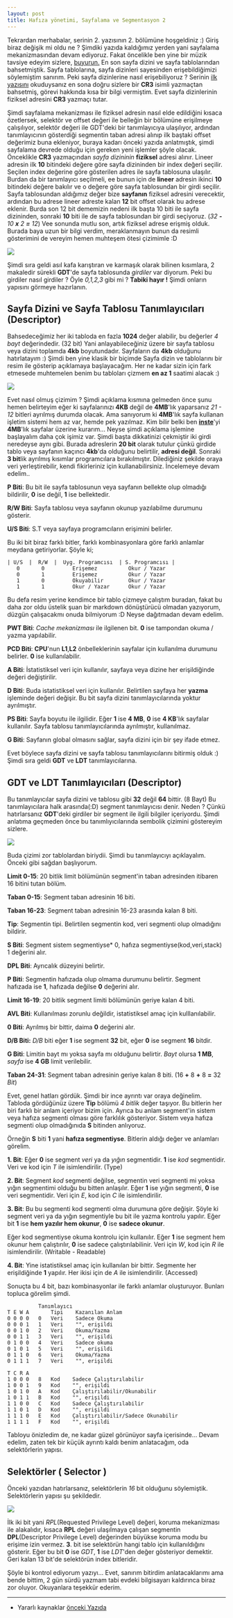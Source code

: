```yaml
---
layout: post
title: Hafıza yönetimi, Sayfalama ve Segmentasyon 2
---
```


Tekrardan merhabalar, serinin 2. yazısının 2. bölümüne hoşgeldiniz :) Giriş biraz değişik mi oldu ne ? Şimdiki yazıda kaldığımız yerden yani sayfalama mekanizmasından devam ediyoruz. Fakat öncelikle ben yine bir müzik tavsiye edeyim sizlere, [buyurun.](http://www.youtube.com/watch?v=cTjF2_-bneM) En son sayfa dizini ve sayfa tablolarından bahsetmiştik. Sayfa tablolarına, sayfa dizinleri sayesinden erişebildiğimizi söylemiştim sanırım. Peki sayfa dizinlerine nasıl erişebiliyoruz ? Serinin [ilk yazısını](/posts/korumali-mod-ve-i386-mimarisi/) okuduysanız en sona doğru sizlere bir **CR3** isimli yazmaçtan bahsetmiş, görevi hakkında kısa bir bilgi vermiştim. Evet sayfa dizinlerinin fiziksel adresini **CR3** yazmaçı tutar. 

Şimdi sayfalama mekanizması ile fiziksel adresin nasıl elde edildiğini kısaca özetlersek, selektör ve offset değeri ile belleğin bir bölümüne erişilmeye çalışılıyor, selektör değeri ile GDT'deki bir tanımlayıcıya ulaşılıyor, ardından tanımlayıcının gösterdiği segmentin taban adresi alınıp ilk baştaki offset değerimiz buna ekleniyor, buraya kadarı önceki yazıda anlatmıştık, şimdi sayfalama devrede olduğu için gereken yeni işlemler şöyle olacak. Önceklikle **CR3** yazmaçından *sayfa dizininin* **fiziksel** adresi alınır. Lineer adresin ilk **10** bitindeki değere göre sayfa dizininden bir index değeri seçilir. Seçilen index değerine göre gösterilen adres ile sayfa tablosuna ulaşılır. Burdan da bir tanımlayıcı seçilmeli, ee bunun için de **lineer** adresin ikinci **10** bitindeki değere bakılır ve o değere göre sayfa tablosundan bir girdi seçilir. Sayfa tablosundan aldığımız değer bize **sayfanın** fiziksel adresini verecektir, ardından bu adrese lineer adreste kalan **12** bit offset olarak bu adrese eklenir. Burda son 12 bit dememizin nedeni ilk başta 10 biti ile sayfa dizininden, sonraki **10** biti ile de sayfa tablosundan bir girdi seçiyoruz. (*32 **-** 10 **x** 2 **=** 12*) Vee sonunda mutlu son, artık fiziksel adrese erişmiş olduk. Burada baya uzun bir bilgi verdim, meraklanmayın bunun da resimli gösterimini de vereyim hemen muhteşem ötesi çizimimle :D

![](/files/belleksayfalama.png)

Şimdi sıra geldi asıl kafa karıştıran ve karmaşık olarak bilinen kısımlara, 2 makaledir sürekli **GDT**'de sayfa tablosunda *girdiler* var diyorum. Peki bu girdiler nasıl girdiler ? Öyle *0,1,2,3* gibi mi ? **Tabiki hayır !** Şimdi onların yapısını görmeye hazırlanın. 

## Sayfa Dizini ve Sayfa Tablosu Tanımlayıcıları (Descriptor)
Bahsedeceğimiz her iki tabloda en fazla **1024** değer alabilir, bu değerler *4 bayt* değerindedir. (32 bit) Yani anlayabileceğiniz üzere bir sayfa tablosu veya dizini toplamda **4kb** boyutundadır. Sayfaların da **4kb** olduğunu hatırlatayım :) Şimdi ben yine klasik bir biçimde Sayfa dizin ve tablolarını bir resim ile gösterip açıklamaya başlayacağım. Her ne kadar sizin için fark etmesede muhtemelen benim bu tabloları çizmem **en az 1** saatimi alacak :)

![](/files/dizintablogirdisi.png)

Evet nasıl olmuş çizimim ? Şimdi açıklama kısmına gelmeden önce şunu hemen belirteyim eğer ki sayfalarınızı **4KB** değil de **4MB**'lık yaparsanız *21 - 12* bitleri ayrılmış durumda olacak. Ama sanıyorum ki **4MB**'lık sayfa kullanan işletim sistemi hem az var, hemde pek yazılmaz. Kim bilir belki ben [**inste**](https://github.com/bekirkarul/inste/blob/master/READMETR.md)'yi **4MB**'lık sayfalar üzerine kurarım... Neyse şimdi açıklama işlemine başlayalım daha çok işimiz var. Şimdi başta dikkatinizi çekmiştir iki girdi neredeyse aynı gibi. Burada adreslerin **20 bit** olarak tutulur çünkü girdide tablo veya sayfanın kaçıncı **4kb**'da olduğunu belirtilir, **adresi değil**. Sonraki **3 bit**lik ayrılmış kısımlar programcılara bırakılmıştır. Dilediğiniz şekilde oraya veri yerleştirebilir, kendi fikirleriniz için kullanabilirsiniz. İncelemeye devam edelim..

**P Biti**: Bu bit ile sayfa tablosunun veya sayfanın bellekte olup olmadığı bildirilir, **0** ise değil, **1** ise bellektedir.

**R/W Biti**: Sayfa tablosu veya sayfanın okunup yazılabilme durumunu gösterir.

**U/S Biti**: S.T veya sayfaya programcıların erişimini belirler.

Bu iki bit biraz farklı bitler, farklı kombinasyonlara göre farklı anlamlar meydana getiriyorlar. Şöyle ki;

    | U/S  |  R/W  |  Uyg. Programcısı  | S. Programcısı |
	   0       0         Erişemez          Okur / Yazar
	   0       1         Erişemez          Okur / Yazar
	   1       0         Okuyabilir        Okur / Yazar
	   1       1         Okur / Yazar      Okur / Yazar

Bu defa resim yerine kendimce bir tablo çizmeye çalıştım buradan, fakat bu daha zor oldu üstelik şuan bir markdown dönüştürücü olmadan yazıyorum, düzgün çalışacakmı onuda bilmiyorum :D Neyse dağıtmadan devam edelim.

**PWT Biti**: *Cache mekanizması* ile ilgilenen bit. **0** ise tampondan okuma / yazma yapılabilir.

**PCD Biti**: **CPU**'nun **L1**,**L2** önbelleklerinin sayfalar için kullanılma durumunu belirler. **0** ise kullanılabilir.

**A Biti**: İstatistiksel veri için kullanılır, sayfaya veya dizine her erişildiğinde değeri değiştirilir.

**D Biti**: Buda istatistiksel veri için kullanılır. Belirtilen sayfaya her **yazma** işleminde değeri değişir. Bu bit sayfa dizini tanımlayıcılarında yoktur ayrılmıştır.

**PS Biti**: Sayfa boyutu ile ilgilidir. Eğer **1** ise **4 MB**, **0** ise **4 KB**'lık sayfalar kullanılır. Sayfa tablosu tanımlayıcılarında ayrılmıştır, kullanılmaz.

**G Biti**: Sayfanın global olmasını sağlar, sayfa dizini için bir şey ifade etmez.

Evet böylece sayfa dizini ve sayfa tablosu tanımlayıcılarını bitirmiş olduk :) Şimdi sıra geldi **GDT** ve **LDT** tanımlayıcılarına.

## GDT ve LDT Tanımlayıcıları (Descriptor)
Bu tanımlayıcılar sayfa dizini ve tablosu gibi **32** değil **64** bittir. (8 Bayt) Bu tanımlayıcılara halk arasında(:D) segment tanımlayıcısı denir. Neden ? Çünkü hatırlarsanız **GDT**'deki girdiler bir segment ile ilgili bilgiler içeriyordu. Şimdi anlatıma geçmeden önce bu tanımlıyıcılarında sembolik çizimini göstereyim sizlere.

![](/files/segmenttanimla.png)

Buda çizimi zor tablolardan biriydii. Şimdi bu tanımlayıcıyı açıklayalım. Önceki gibi sağdan başlıyorum.

**Limit 0-15**: 20 bitlik limit bölümünün segment'in taban adresinden itibaren 16 bitini tutan bölüm.

**Taban 0-15**: Segment taban adresinin 16 biti.

**Taban 16-23**: Segment taban adresinin 16-23 arasında kalan 8 biti.

**Tip**: Segmentin tipi. Belirtilen segmentin kod, veri segmenti olup olmadığını bildirir.

**S Biti**: Segment sistem segmentiyse* 0, hafıza segmentiyse(kod,veri,stack) 1 değerini alır.

**DPL Biti**: Ayrıcalık düzeyini belirtir.

**P Biti**: Segmentin hafızada olup olmama durumunu belirtir. Segment hafızada ise **1**, hafızada değilse **0** değerini alır.

**Limit 16-19**: 20 bitlik segment limiti bölümünün geriye kalan 4 biti.

**AVL Biti**: Kullanılması zorunlu değildir, istatistiksel amaç için kulllanılabilir.

**0 Biti**: Ayrılmış bir bittir, daima **0** değerini alır.

**D/B Biti:** *D/B* biti eğer **1** ise segment **32** bit, eğer **0** ise segment **16** bitdir.

**G Biti**: Limitin bayt mı yoksa sayfa mı olduğunu belirtir. *Bayt* olursa **1 MB**, *sayfa* ise **4 GB** limit verilebilir.

**Taban 24-31**: Segment taban adresinin geriye kalan 8 biti. (16 **+** 8 **+** 8 **=** 32 *Bit*)

Evet, genel hatları gördük. Şimdi bir ince ayrıntı var oraya değinelim. Tabloda gördüğünüz üzere **Tip** bölümü *4 bitlik* değer taşıyor. Bu bitlerin her biri farklı bir anlam içeriyor bizim için. Ayrıca bu anlam segment'in sistem veya hafıza segmenti olması göre farklılık gösteriyor. Sistem veya hafıza segmenti olup olmadığınıda **S** bitinden anlıyoruz.

Örneğin **S** biti **1** yani **hafıza segmentiyse**. Bitlerin aldığı değer ve anlamları görelim.

**1. Bit**: Eğer **0** ise segment *veri* ya da *yığın* segmentidir. **1** ise *kod* segmentidir. Veri ve kod için *T* ile isimlendirilir. (Type)

**2. Bit**: Segment *kod* segmenti değilse, segmentin veri segmenti mi yoksa yığın segmentimi olduğu bu bitten anlaşılır. Eğer **1** ise yığın segmenti, **0** ise veri segmentidir. Veri için *E*, kod için *C* ile isimlendirilir.

**3. Bit**: Bu bu segmenti kod segmenti olma durumuna göre değişir. Şöyle ki segment veri ya da yığın segmentiyle bu bit ile yazma kontrolu yapılır. Eğer bit **1** ise **hem yazılır hem okunur**, **0** ise **sadece okunur**.

Eğer kod segmentiyse okuma kontrolu için kullanılır. Eğer **1** ise segment hem okunur hem çalıştırılır, **0** ise sadece çalıştırılabilinir. Veri için *W*, kod için *R* ile isimlendirilir. (Writable - Readable)

**4. Bit**: Yine istatistiksel amaç için kullanılan bir bittir. Segmente her erişildiğinde **1** yapılır. Her ikisi için de *A* ile isimlendirilir. (Accessed)

Sonuçta bu 4 bit, bazı kombinasyonlar ile farklı anlamlar oluşturuyor. Bunları topluca görelim şimdi.

			  Tanımlayıcı
	T E W A       Tipi    Kazanılan Anlam
	0 0 0 0   0   Veri    Sadece Okuma
	0 0 0 1   1   Veri    "", erişildi
	0 0 1 0   2   Veri    Okuma/Yazma
	0 0 1 1   3   Veri    "", erişildi
	0 1 0 0   4   Veri    Sadece okuma
	0 1 0 1   5   Veri    "", erişildi
	0 1 1 0   6   Veri    Okuma/Yazma
	0 1 1 1   7   Veri    "", erişildi
	 
	T C R A 
	1 0 0 0   8   Kod    Sadece Çalıştırılabilir
	1 0 0 1   9   Kod    "", erişildi
	1 0 1 0   A   Kod    Çalıştırılabilir/Okunabilir
	1 0 1 1   B   Kod    "", erişildi
	1 1 0 0   C   Kod    Sadece Çalıştırılabilir
	1 1 0 1   D   Kod    "", erişildi
    1 1 1 0   E   Kod    Çalıştırılabilir/Sadece Okunabilir
    1 1 1 1   F   Kod    "", erişildi

Tabloyu önizledim de, ne kadar güzel görünüyor sayfa içerisinde... Devam edelim, zaten tek bir küçük ayrıntı kaldı benim anlatacağım, oda selektörlerin yapısı.

## Selektörler ( Selector )
Önceki yazıdan hatırlarsanız, selektörlerin *16* bit olduğunu söylemiştik. Selektörlerin yapısı şu şekildedir.
	
![](/files/selektoryapi.png)

İlk iki bit yani *RPL*(Requested Privilege Level) değeri, koruma mekanizması ile alakalıdır, kısaca **RPL** değeri ulaşılmaya çalışan segmentin **DPL**(Descriptor Privilege Level) değerinden büyükse koruma modu bu erişime izin vermez. **3**. bit ise selektörün hangi tablo için kullanıldığını gösterir. Eğer bu bit **0** ise *GDT*, **1** ise *LDT*'den değer gösteriyor demektir. Geri kalan 13 bit'de selektörün index bitleridir. 

Şöyle bi kontrol ediyorum yazıyı... Evet, sanırım bitirdim anlatacaklarımı ama bende bittim, 2 gün sürdü yazmam tabi evdeki bilgisayarı kaldırınca biraz zor oluyor. Okuyanlara teşekkür ederim.

----
* Yararlı kaynaklar [önceki Yazıda](http://bekirkarul.com/hafiza-yonetimi-sayfalama-ve-segmentasyon-1/)
